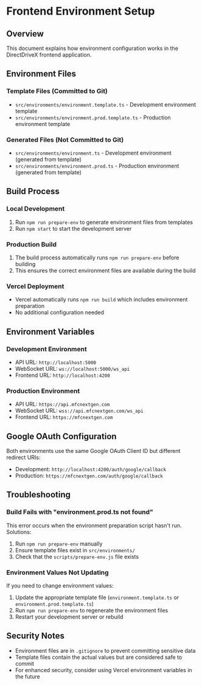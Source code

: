# Frontend Environment Setup

## Overview
This document explains how environment configuration works in the DirectDriveX frontend application.

## Environment Files

### Template Files (Committed to Git)
- `src/environments/environment.template.ts` - Development environment template
- `src/environments/environment.prod.template.ts` - Production environment template

### Generated Files (Not Committed to Git)
- `src/environments/environment.ts` - Development environment (generated from template)
- `src/environments/environment.prod.ts` - Production environment (generated from template)

## Build Process

### Local Development
1. Run `npm run prepare-env` to generate environment files from templates
2. Run `npm start` to start the development server

### Production Build
1. The build process automatically runs `npm run prepare-env` before building
2. This ensures the correct environment files are available during the build

### Vercel Deployment
- Vercel automatically runs `npm run build` which includes environment preparation
- No additional configuration needed

## Environment Variables

### Development Environment
- API URL: `http://localhost:5000`
- WebSocket URL: `ws://localhost:5000/ws_api`
- Frontend URL: `http://localhost:4200`

### Production Environment
- API URL: `https://api.mfcnextgen.com`
- WebSocket URL: `wss://api.mfcnextgen.com/ws_api`
- Frontend URL: `https://mfcnextgen.com`

## Google OAuth Configuration
Both environments use the same Google OAuth Client ID but different redirect URIs:
- Development: `http://localhost:4200/auth/google/callback`
- Production: `https://mfcnextgen.com/auth/google/callback`

## Troubleshooting

### Build Fails with "environment.prod.ts not found"
This error occurs when the environment preparation script hasn't run. Solutions:
1. Run `npm run prepare-env` manually
2. Ensure template files exist in `src/environments/`
3. Check that the `scripts/prepare-env.js` file exists

### Environment Values Not Updating
If you need to change environment values:
1. Update the appropriate template file (`environment.template.ts` or `environment.prod.template.ts`)
2. Run `npm run prepare-env` to regenerate the environment files
3. Restart your development server or rebuild

## Security Notes
- Environment files are in `.gitignore` to prevent committing sensitive data
- Template files contain the actual values but are considered safe to commit
- For enhanced security, consider using Vercel environment variables in the future

